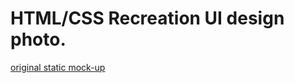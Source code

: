 # HTML/CSS Recreation UI design photo.

 [original static mock-up](https://d13yacurqjgara.cloudfront.net/users/165589/screenshots/947782/attachments/107093/flat-ui.png)
